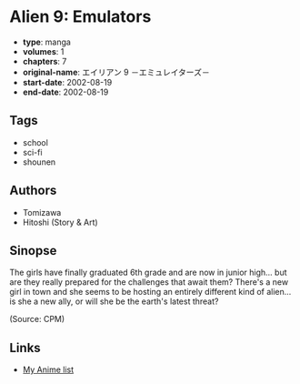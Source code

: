 # Alien 9: Emulators

-   **type**: manga
-   **volumes**: 1
-   **chapters**: 7
-   **original-name**: エイリアン 9 －エミュレイターズ－
-   **start-date**: 2002-08-19
-   **end-date**: 2002-08-19

## Tags

-   school
-   sci-fi
-   shounen

## Authors

-   Tomizawa
-   Hitoshi (Story & Art)

## Sinopse

The girls have finally graduated 6th grade and are now in junior high... but are they really prepared for the challenges that await them? There's a new girl in town and she seems to be hosting an entirely different kind of alien... is she a new ally, or will she be the earth's latest threat?

(Source: CPM)

## Links

-   [My Anime list](https://myanimelist.net/manga/890/Alien_9__Emulators)
